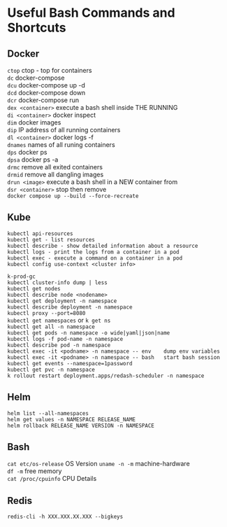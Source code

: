 # Useful Bash Commands and Shortcuts

## Docker

`ctop`              ctop - top for containers  
`dc`                docker-compose  
`dcu`               docker-compose up -d  
`dcd`               docker-compose down  
`dcr`               docker-compose run  
`dex <container>`   execute a bash shell inside THE RUNNING <container>  
`di <container>`    docker inspect <container>  
`dim`               docker images  
`dip`               IP address of all running containers  
`dl <container>`    docker logs -f <container>  
`dnames`            names of all runing containers  
`dps`               docker ps  
`dpsa`              docker ps -a  
`drmc`              remove all exited containers  
`drmid`             remove all dangling images  
`drun <image>`      execute a bash shell in a NEW container from <image>  
`dsr <container>`   stop then remove <container>  
`docker compose up --build --force-recreate`  


## Kube
`kubectl api-resources`  
`kubectl get - list resources`  
`kubectl describe - show detailed information about a resource`  
`kubectl logs - print the logs from a container in a pod`  
`kubectl exec - execute a command on a container in a pod`  
`kubectl config use-context <cluster info>`  


`k-prod-gc`  
`kubectl cluster-info dump | less`  
`kubectl get nodes`  
`kubectl describe node <nodename>`  
`kubectl get deployment -n namespace`  
`kubectl describe deployment -n namespace`  
`kubectl proxy --port=8080`  
`kubectl get namespaces` or `k get ns`  
`kubectl get all -n namespace`  
`kubectl get pods -n namespace -o wide|yaml|json|name`  
`kubectl logs -f pod-name -n namespace`  
`kubectl describe pod -n namespace`  
`kubectl exec -it <podname> -n namespace -- env    dump env variables`  
`kubectl exec -it <podname> -n namespace -- bash   start bash session`  
`kubectl get events --namespace=1password`  
`kubectl get pvc -n namespace`  
`k rollout restart deployment.apps/redash-scheduler -n namespace`  

## Helm
`helm list --all-namespaces`  
`helm get values -n NAMESPACE RELEASE_NAME`  
`helm rollback RELEASE_NAME VERSION -n NAMESPACE`  



## Bash
`cat etc/os-release` OS Version
`uname -n -m`        machine-hardware  
`df -m`              free memory  
`cat /proc/cpuinfo`  CPU Details  



## Redis
`redis-cli -h XXX.XXX.XX.XXX --bigkeys`  

